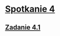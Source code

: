 # [Spotkanie 4](https://github.com/cloudstateu/kurs-iac-terraform/blob/master/Zjazd4/zadania.md)


## [Zadanie 4.1](./zadanie1)

